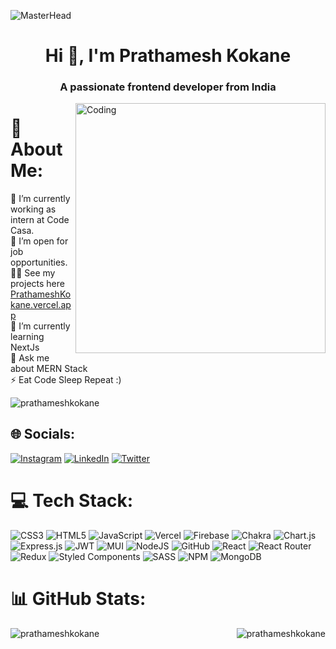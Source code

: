 ![MasterHead](https://camo.githubusercontent.com/20dc8b378abd9a98c95c85b96e07bc42b6706971584086186c300a4734f3acbd/68747470733a2f2f646576656c6f706572676966732e6e65746c6966792e6170702f676966732f4a6176615363726970742e676966)
<h1 align="center">Hi 👋, I'm Prathamesh Kokane</h1>
<h3 align="center">A passionate frontend developer from India</h3>
<img align="right" alt="Coding" width="400" src="https://cdn.dribbble.com/users/1162077/screenshots/3848914/programmer.gif">


# 💫 About Me:
🔭 I’m currently working as intern at Code Casa.<br>🤝 I’m open for job opportunities.<br>👨‍💻 See my projects here [PrathameshKokane.vercel.app](https://prathameshkokane.vercel.app/)<br>🌱 I’m currently learning NextJs<br>💬 Ask me about MERN Stack<br>⚡ Eat Code Sleep Repeat :)
<p align="left"> <img src="https://komarev.com/ghpvc/?username=prathameshkokane&label=Profile%20views&color=0e75b6&style=flat" alt="prathameshkokane" /> </p>

## 🌐 Socials:
[![Instagram](https://img.shields.io/badge/Instagram-%23E4405F.svg?logo=Instagram&logoColor=white)](https://instagram.com/https://www.instagram.com/prathamesh_8312/) [![LinkedIn](https://img.shields.io/badge/LinkedIn-%230077B5.svg?logo=linkedin&logoColor=white)](https://linkedin.com/in/https://www.linkedin.com/in/prathamesh-kokane/) [![Twitter](https://img.shields.io/badge/Twitter-%231DA1F2.svg?logo=Twitter&logoColor=white)](https://twitter.com/https://twitter.com/Prathamesh_8312)  

# 💻 Tech Stack:
![CSS3](https://img.shields.io/badge/css3-%231572B6.svg?style=for-the-badge&logo=css3&logoColor=white) ![HTML5](https://img.shields.io/badge/html5-%23E34F26.svg?style=for-the-badge&logo=html5&logoColor=white) ![JavaScript](https://img.shields.io/badge/javascript-%23323330.svg?style=for-the-badge&logo=javascript&logoColor=%23F7DF1E) ![Vercel](https://img.shields.io/badge/vercel-%23000000.svg?style=for-the-badge&logo=vercel&logoColor=white) ![Firebase](https://img.shields.io/badge/firebase-%23039BE5.svg?style=for-the-badge&logo=firebase) ![Chakra](https://img.shields.io/badge/chakra-%234ED1C5.svg?style=for-the-badge&logo=chakraui&logoColor=white) ![Chart.js](https://img.shields.io/badge/chart.js-F5788D.svg?style=for-the-badge&logo=chart.js&logoColor=white) ![Express.js](https://img.shields.io/badge/express.js-%23404d59.svg?style=for-the-badge&logo=express&logoColor=%2361DAFB) ![JWT](https://img.shields.io/badge/JWT-black?style=for-the-badge&logo=JSON%20web%20tokens) ![MUI](https://img.shields.io/badge/MUI-%230081CB.svg?style=for-the-badge&logo=material-ui&logoColor=white) ![NodeJS](https://img.shields.io/badge/node.js-6DA55F?style=for-the-badge&logo=node.js&logoColor=white) ![GitHub](https://img.shields.io/badge/GitHub-%23121011.svg?style=for-the-badge&logo=github&logoColor=white) ![React](https://img.shields.io/badge/react-%2320232a.svg?style=for-the-badge&logo=react&logoColor=%2361DAFB) ![React Router](https://img.shields.io/badge/React_Router-CA4245?style=for-the-badge&logo=react-router&logoColor=white) ![Redux](https://img.shields.io/badge/redux-%23593d88.svg?style=for-the-badge&logo=redux&logoColor=white) ![Styled Components](https://img.shields.io/badge/styled--components-DB7093?style=for-the-badge&logo=styled-components&logoColor=white) ![SASS](https://img.shields.io/badge/SASS-hotpink.svg?style=for-the-badge&logo=SASS&logoColor=white) ![NPM](https://img.shields.io/badge/NPM-%23000000.svg?style=for-the-badge&logo=npm&logoColor=white) ![MongoDB](https://img.shields.io/badge/MongoDB-%234ea94b.svg?style=for-the-badge&logo=mongodb&logoColor=white)
# 📊 GitHub Stats:


<p><img align="left" src="https://github-readme-stats.vercel.app/api/top-langs?username=prathameshkokane&show_icons=true&locale=en&layout=compact" alt="prathameshkokane" /></p>
<p><img align="right" src="https://github-readme-streak-stats.herokuapp.com/?user=prathameshkokane&" alt="prathameshkokane" /></p>

